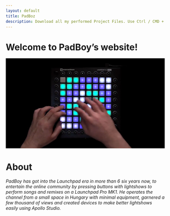 ```yaml
---
layout: default
title: PadBoz
description: Download all my performed Project Files. Use Ctrl / CMD + F to search on the page!
---
```


# Welcome to PadBoy’s website!

![padboy_banner](assets/banner.jpg)

# About
_PadBoy has got into the Launchpad era in more than 6 six years now, to entertain the online community by pressing buttons with lightshows to perform songs and remixes on a Launchpad Pro MK1. He operates the channel from a small space in Hungary with minimal equipment, garnered a few thousand of views and created devices to make better lightshows easily using Apollo Studio._
